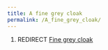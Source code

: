 ```yaml
---
title: A fine grey cloak
permalink: /A_fine_grey_cloak/
---
```


1.  REDIRECT [Fine grey cloak](Fine_grey_cloak "wikilink")